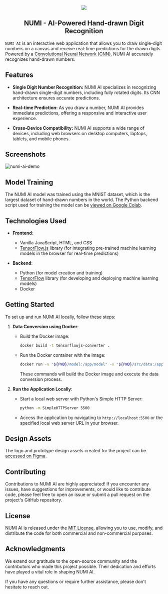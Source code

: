 <p align="center"><img src="https://github.com/lucianoayres/numi-ai/assets/20209393/4de2d339-4edc-4b8e-8016-24e9555439e0" />
</p>

<h2 align="center">NUMI - AI-Powered Hand-drawn Digit Recognition</h2>

`NUMI AI` is an interactive web application that allows you to draw single-digit numbers on a canvas and receive real-time predictions for the drawn digits. Powered by a [Convolutional Neural Network (CNN)](https://en.wikipedia.org/wiki/Convolutional_neural_network), NUMI AI accurately recognizes hand-drawn numbers.

## Features

- **Single Digit Number Recognition:** NUMI AI specializes in recognizing hand-drawn single-digit numbers, including fully rotated digits. Its CNN architecture ensures accurate predictions.

- **Real-time Prediction:** As you draw a number, NUMI AI provides immediate predictions, offering a responsive and interactive user experience.

- **Cross-Device Compatibility:** NUMI AI supports a wide range of devices, including web browsers on desktop computers, laptops, tablets, and mobile phones.

## Screenshots

![numi-ai-demo](https://github.com/lucianoayres/numi-ai/assets/20209393/0b963f92-1aa3-41da-ae81-59d97e74f6f3)

## Model Training

The NUMI AI model was trained using the MNIST dataset, which is the largest dataset of hand-drawn numbers in the world. The Python backend script used for training the model can be [viewed on Google Colab](https://colab.research.google.com/drive/1VbnsdVftu8n-4u-nGLdSLMFeJHlT9LPr?usp=sharing).

## Technologies Used

* **Frontend**:
   * Vanilla JavaScript, HTML, and CSS
   * [TensorFlow.js](https://www.tensorflow.org/js) library  (for integrating pre-trained machine learning models in the browser for real-time predictions)

* **Backend**:
   * Python (for model creation and training)
   * [TensorFlow](https://tensorflow.org/) library (for developing and deploying machine learning models)
   * Docker

## Getting Started

To set up and run NUMI AI locally, follow these steps:

1. **Data Conversion using Docker**:

   - Build the Docker image:
     ```bash
     docker build -t tensorflowjs-converter .
     ```
   - Run the Docker container with the image:
     ```bash
     docker run -v "${PWD}/model:/app/model" -v "${PWD}/src/data:/app/src/data" tensorflowjs-converter
     ```
     These commands will build the Docker image and execute the data conversion process.

2. **Run the Application Locally**:
   - Start a local web server with Python's Simple HTTP Server:
     ```bash
     python -m SimpleHTTPServer 5500
     ```
   - Access the application by navigating to `http://localhost:5500` or the specified local web server URL in your browser.

## Design Assets
The logo and prototype design assets created for the project can be [accessed on Figma](https://www.figma.com/file/qCDHbXLVQoG7QHLCfbtRcG/NUMI-AI-Prototype?type=design&node-id=0%3A1&mode=design&t=4JJfUqlPXEcaXueT-1).

## Contributing

Contributions to NUMI AI are highly appreciated! If you encounter any issues, have suggestions for improvements, or would like to contribute code, please feel free to open an issue or submit a pull request on the project's GitHub repository.

## License

NUMI AI is released under the [MIT License](https://opensource.org/licenses/MIT), allowing you to use, modify, and distribute the code for both commercial and non-commercial purposes.

## Acknowledgments

We extend our gratitude to the open-source community and the contributors who made this project possible. Their dedication and efforts have played a vital role in shaping NUMI AI.

If you have any questions or require further assistance, please don't hesitate to reach out.

